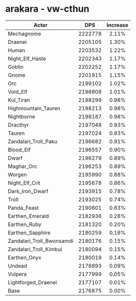 # arakara - vw-cthun
| Actor | DPS | Increase |
|---|:---:|:---:|
|Mechagnome|2222778|2.11%|
|Draenei|2205105|1.30%|
|Human|2203532|1.22%|
|Night_Elf_Haste|2202343|1.17%|
|Goblin|2202252|1.17%|
|Gnome|2201915|1.15%|
|Orc|2199102|1.02%|
|Void_Elf|2198808|1.01%|
|Kul_Tiran|2198299|0.98%|
|Highmountain_Tauren|2198213|0.98%|
|Nightborne|2198187|0.98%|
|Dracthyr|2197048|0.93%|
|Tauren|2197024|0.93%|
|Zandalari_Troll_Paku|2196682|0.91%|
|Blood_Elf|2196557|0.90%|
|Dwarf|2196279|0.89%|
|Maghar_Orc|2196253|0.89%|
|Worgen|2195990|0.88%|
|Night_Elf_Crit|2195678|0.86%|
|Dark_Iron_Dwarf|2193915|0.78%|
|Troll|2193025|0.74%|
|Panda_Feast|2190601|0.63%|
|Earthen_Emerald|2182936|0.28%|
|Earthen_Ruby|2181320|0.20%|
|Earthen_Sapphire|2180259|0.16%|
|Zandalari_Troll_Bwonsamdi|2180176|0.15%|
|Zandalari_Troll_Kimbul|2180094|0.15%|
|Earthen_Onyx|2180019|0.14%|
|Undead|2178893|0.09%|
|Vulpera|2177999|0.05%|
|Lightforged_Draenei|2177107|0.01%|
|Base|2176875|0.00%|
